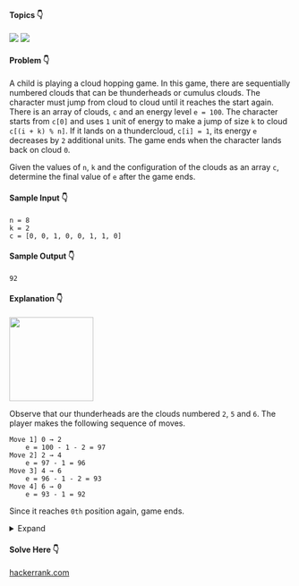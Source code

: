 #### Topics :point_down:
![](https://img.shields.io/badge/-array-wheat) 
![](https://img.shields.io/badge/-math-wheat)

#### Problem :point_down:
A child is playing a cloud hopping game. In this game, there are sequentially numbered clouds that can be thunderheads or cumulus clouds. The character must jump from cloud to cloud until it reaches the start again.  
There is an array of clouds, `c` and an energy level `e = 100`. The character starts from `c[0]` and uses `1` unit of energy to make a jump of size `k` to cloud `c[(i + k) % n]`. If it lands on a thundercloud, `c[i] = 1`, its energy `e` decreases by `2` additional units. The game ends when the character lands back on cloud `0`.

Given the values of `n`, `k` and the configuration of the clouds as an array `c`, determine the final value of `e` after the game ends.
#### Sample Input :point_down:
```
n = 8
k = 2
c = [0, 0, 1, 0, 0, 1, 1, 0]
```
#### Sample Output :point_down:
```
92
```
#### Explanation :point_down:
<img src="https://github.com/menobleknight/coding-problems/blob/main/assets/clouds2.png" width="150">

Observe that our thunderheads are the clouds numbered `2`, `5` and `6`. The player makes the following sequence of moves.  


```
Move 1] 0 → 2 
    e = 100 - 1 - 2 = 97
Move 2] 2 → 4
    e = 97 - 1 = 96
Move 3] 4 → 6
    e = 96 - 1 - 2 = 93 
Move 4] 6 → 0
    e = 93 - 1 = 92
```
Since it reaches `0th` position again, game ends.
<details>
<summary>Expand</summary>

#### Python :point_down:
```py
def solve(n, c, k):
    e = 100 # energy
    i = 0
    while e > 0:
        e -= 1
        if c[i] == 1:
            e -= 2
            
        i = (i + k) % n
        if i == 0:
            return e
        
    return e
```
#### Time Complexity :point_down:
```
o(n)
```
#### Space Complexity :point_down:
```
O(1)
```
</details>

#### Solve Here :point_down:
[hackerrank.com](https://www.hackerrank.com/challenges/jumping-on-the-clouds-revisited/problem)
